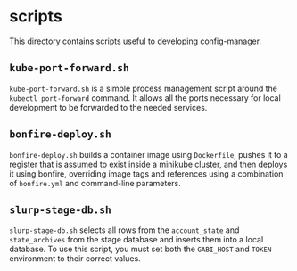 # scripts

This directory contains scripts useful to developing config-manager.

## `kube-port-forward.sh`

`kube-port-forward.sh` is a simple process management script around the `kubectl
port-forward` command. It allows all the ports necessary for local development
to be forwarded to the needed services.

## `bonfire-deploy.sh`

`bonfire-deploy.sh` builds a container image using `Dockerfile`, pushes it to a
register that is assumed to exist inside a minikube cluster, and then deploys it
using bonfire, overriding image tags and references using a combination of
`bonfire.yml` and command-line parameters.

## `slurp-stage-db.sh`

`slurp-stage-db.sh` selects all rows from the `account_state` and
`state_archives` from the stage database and inserts them into a local database.
To use this script, you must set both the `GABI_HOST` and `TOKEN` environment
to their correct values.

